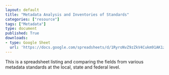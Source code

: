 ```yaml
---
layout: default
title: "Metadata Analysis and Inventories of Standards"
categories: ["resource"]
tags: ["Metadata"]
type: document
published: True
downloads:
- type: Google Sheet
  url: 'https://docs.google.com/spreadsheets/d/1RyroNvZ9zZkV4Cukm91AK1zaH4xf4q-o2IBwzUWpgNY/edit?usp=sharing'
---
```

This is a spreadsheet listing and comparing the fields from various metadata standards at the local, state and federal level.
